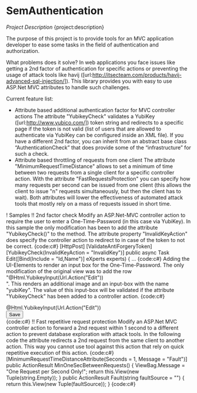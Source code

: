 # SemAuthentication
*Project Description*
{project:description}

The purpose of this project is to provide tools for an MVC application developer to ease some tasks in the field of authentication and authorization.

What problems does it solve?
In web applications you face issues like getting a 2nd factor of authentication for specific actions or preventing the usage of attack tools like havij ([url:http://itsecteam.com/products/havij-advanced-sql-injection/]). This library provides you with easy to use ASP.Net MVC attributes to handle such challenges.

Current feature list:
* Attribute based additional authentication factor for MVC controller actions
The attribute "YubikeyCheck" validates a YubiKey ([url:http://www.yubico.com/]) token string and redirects to a specific page if the token is not valid (list of users that are allowed to authenticate via YubiKey can be configured inside an XML file). If you have a different 2nd factor, you can inherit from an abstract base class “AuthenticationCheck” that does provide some of the “infrastructure” for such a check.
* Attribute based throttling of requests from one client
The attribute "MinimumRequestTimeDistance" allows to set a minimum of time between two requests from a single client for a specific controller action. With the attribute "FastRequestsProtection" you can specify how many requests per second can be issued from one client (this allows the client to issue "n" requests simultaneously, but then the client has to wait). Both attributes will lower the effectiveness of automated attack tools that mostly rely on a mass of requests issued in short time.

! Samples
!! 2nd factor check
Modify an ASP.Net-MVC controller action to require the user to enter a One-Time-Password (in this case via YubiKey). In this sample the only modification has been to add the attribute "YubikeyCheck()" to the method. The attribute property "InvalidKeyAction" does specify the controller action to redirect to in case of the token to not be correct.
{code:c#}
[HttpPost]
[ValidateAntiForgeryToken]
[YubikeyCheck(InvalidKeyAction = "InvalidKey")]
public async Task<ActionResult> Edit([Bind(Include = "Id,Name")] eXperts experts)
{
   ...
{code:c#}
Adding the UI-Elements to render an input box for the One-Time-Password. The only modification of the original view was to add the row "@Html.YubikeyInput(Url.Action("Edit")) <br />". This renders an additional image and an input-box with the name "yubiKey". The value of this input-box will be validated if the attribute "YubikeyCheck" has been added to a controller action.
{code:c#}
<div class="form-group">
    <div class="col-md-offset-2 col-md-10">
        @Html.YubikeyInput(Url.Action("Edit")) <br />
        <input type="submit" value="Save" class="btn btn-default" />
    </div>
</div>
{code:c#}
!! Fast repetitive request protection
Modify an ASP.Net MVC controller action to forward a 2nd request within 1 second to a different action to prevent database exploration with attack tools. In the following code the attribute redirects a 2nd request from the same client to another action. This way you cannot use tool against this action that rely on quick repetitive execution of this action.
{code:c#}
[MinimumRequestTimeDistanceAttribute(Seconds = 1, Message = "Fault")]
public ActionResult MinOneSecBetweenRequests()
{
    ViewBag.Message = "One Request per Second Only!";
    return this.View(new Tuple<string>(string.Empty));
}
public ActionResult Fault(string faultSource = "")
{
    return this.View(new Tuple<string>(faultSource));
}
{code:c#}
